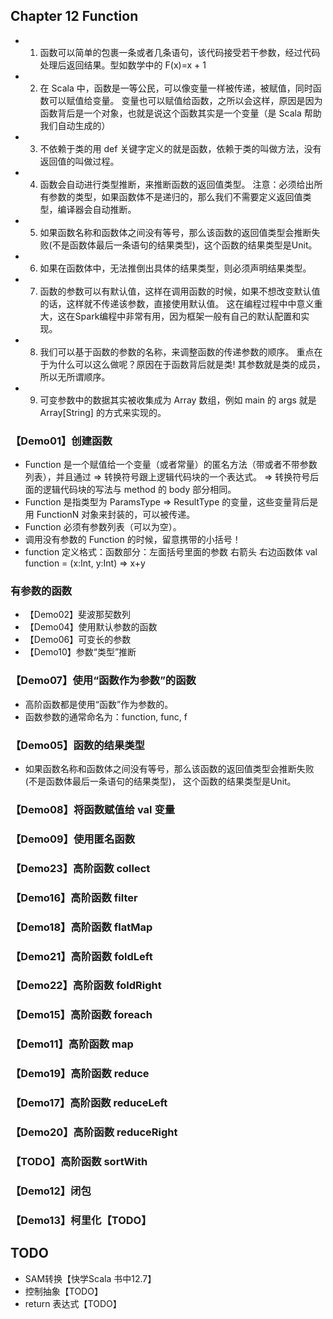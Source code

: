 ## Chapter 12 Function

- 1. 函数可以简单的包裹一条或者几条语句，该代码接受若干参数，经过代码处理后返回结果。型如数学中的 F(x)=x + 1
- 2. 在 Scala 中，函数是一等公民，可以像变量一样被传递，被赋值，同时函数可以赋值给变量。
     变量也可以赋值给函数，之所以会这样，原因是因为函数背后是一个对象，也就是说这个函数其实是一个变量（是 Scala 帮助我们自动生成的）
- 3. 不依赖于类的用 def 关键字定义的就是函数，依赖于类的叫做方法，没有返回值的叫做过程。
- 4. 函数会自动进行类型推断，来推断函数的返回值类型。
     注意：必须给出所有参数的类型，如果函数体不是递归的，那么我们不需要定义返回值类型，编译器会自动推断。
- 5. 如果函数名称和函数体之间没有等号，那么该函数的返回值类型会推断失败(不是函数体最后一条语句的结果类型)，这个函数的结果类型是Unit。
- 6. 如果在函数体中，无法推倒出具体的结果类型，则必须声明结果类型。
- 7. 函数的参数可以有默认值，这样在调用函数的时候，如果不想改变默认值的话，这样就不传递该参数，直接使用默认值。
     这在编程过程中中意义重大，这在Spark编程中非常有用，因为框架一般有自己的默认配置和实现。
- 8. 我们可以基于函数的参数的名称，来调整函数的传递参数的顺序。
     重点在于为什么可以这么做呢？原因在于函数背后就是类! 其参数就是类的成员，所以无所谓顺序。
- 9. 可变参数中的数据其实被收集成为 Array 数组，例如 main 的 args 就是Array[String] 的方式来实现的。

### 【Demo01】创建函数

- Function 是一个赋值给一个变量（或者常量）的匿名方法（带或者不带参数列表），并且通过 => 转换符号跟上逻辑代码块的一个表达式。
  => 转换符号后面的逻辑代码块的写法与 method 的 body 部分相同。
- Function 是指类型为 ParamsType => ResultType 的变量，这些变量背后是用 FunctionN 对象来封装的，可以被传递。
- Function 必须有参数列表（可以为空）。
- 调用没有参数的 Function 的时候，留意携带的小括号！
- function 定义格式：函数部分：左面括号里面的参数  右箭头  右边函数体
  val function = (x:Int, y:Int) => x+y

### 有参数的函数

- 【Demo02】斐波那契数列
- 【Demo04】使用默认参数的函数
- 【Demo06】可变长的参数
- 【Demo10】参数“类型”推断

### 【Demo07】使用“函数作为参数”的函数

- 高阶函数都是使用“函数”作为参数的。
- 函数参数的通常命名为：function, func, f

### 【Demo05】函数的结果类型

- 如果函数名称和函数体之间没有等号，那么该函数的返回值类型会推断失败(不是函数体最后一条语句的结果类型)，
  这个函数的结果类型是Unit。

### 【Demo08】将函数赋值给 val 变量
### 【Demo09】使用匿名函数
### 【Demo23】高阶函数 collect
### 【Demo16】高阶函数 filter
### 【Demo18】高阶函数 flatMap
### 【Demo21】高阶函数 foldLeft
### 【Demo22】高阶函数 foldRight
### 【Demo15】高阶函数 foreach
### 【Demo11】高阶函数 map
### 【Demo19】高阶函数 reduce
### 【Demo17】高阶函数 reduceLeft
### 【Demo20】高阶函数 reduceRight
### 【TODO】高阶函数 sortWith

### 【Demo12】闭包
### 【Demo13】柯里化【TODO】

## TODO

- SAM转换【快学Scala 书中12.7】
- 控制抽象【TODO】
- return 表达式【TODO】